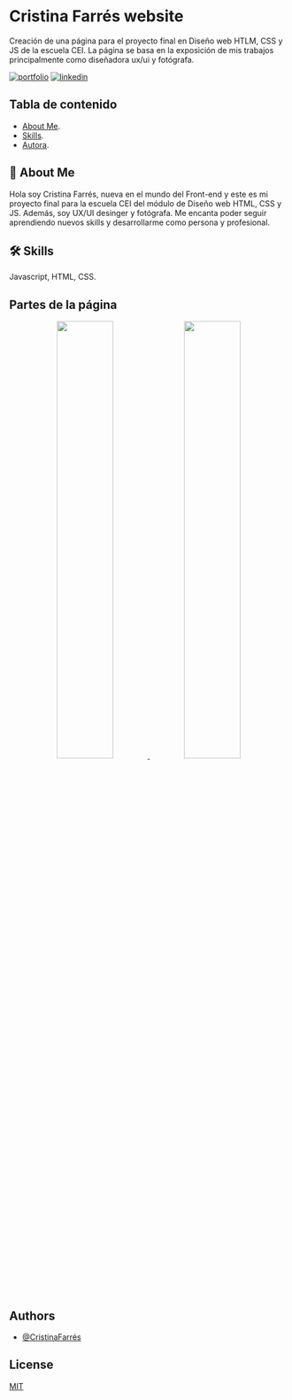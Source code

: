 # Cristina Farrés website
Creación de una página para el proyecto final en Diseño web HTLM, CSS y JS de la escuela CEI. La página se basa en la exposición de mis trabajos principalmente como diseñadora ux/ui y fotógrafa.  



[![portfolio](https://img.shields.io/badge/my_portfolio-000?style=for-the-badge&logo=ko-fi&logoColor=white)](https://cristinafarres.com/index.html)
[![linkedin](https://img.shields.io/badge/linkedin-0A66C2?style=for-the-badge&logo=linkedin&logoColor=white)](https://www.linkedin.com/in/cristinafarresestragues/)


## Tabla de contenido
- [About Me](#-about-me).
- [Skills](#-skills).
- [Autora](#authors).



## 🚀 About Me
Hola soy Cristina Farrés, nueva en el mundo del Front-end y este es mi proyecto final para la escuela CEI del módulo de Diseño web HTML, CSS y JS.
Además, soy UX/UI desinger y fotógrafa. Me encanta poder seguir aprendiendo nuevos skills y desarrollarme como persona y profesional. 


## 🛠 Skills
Javascript, HTML, CSS.



## Partes de la página

<p align="center">
  <a href="https://github.com/ctyna/CristinaFarres/tree/main" title="Disney+ Copycat | Koalba">
      <img width="45%" src="https://user-images.githubusercontent.com/34134103/170824941-45aa75a9-a39f-46f4-9cff-60e9242bc1f8.jpg">
      <img width="45%" src="https://user-images.githubusercontent.com/34134103/170824649-1f19300a-949a-4966-a278-b4bb002d7a7e.jpg">
  </a>
</p>


## Authors

- [@CristinaFarrés](https://github.com/ctyna)


## License

[MIT](https://choosealicense.com/licenses/mit/)

